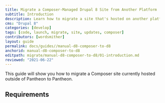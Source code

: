 ```yaml
---
title: Migrate a Composer-Managed Drupal 8 Site from Another Platform
subtitle: Introduction
description: Learn how to migrate a site that's hosted on another platform
cms: "Drupal 8"
categories: [develop]
tags: [code, launch, migrate, site, updates, composer]
contributors: [wordsmither]
layout: guide
permalink: docs/guides//manual-d8-composer-to-d8
anchorid: manual-d8-composer-to-d8
editpath: migrate/manual-d8-composer-to-d8/01-introduction.md
reviewed: "2021-06-22"
---
```


This guide will show you how to migrate a Composer site currently hosted outside of Pantheon to Pantheon.

<Partial file="drupal-9/commit-history.md" />

<Partial file="migrate/alias-sitefolder.md" />

## Requirements

<Partial file="migrate/d8composer-d8composer.md" />
